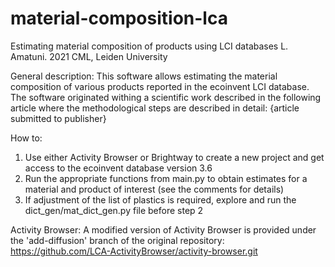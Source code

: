 # material-composition-lca
Estimating material composition of products using LCI databases
L. Amatuni. 2021
CML, Leiden University

General description:
This software allows estimating the material composition of various products reported in the ecoinvent LCI database.
The software originated withing a scientific work described in the following article where the methodological steps are described in detail: {article submitted to publisher}

How to:
1. Use either Activity Browser or Brightway to create a new project and get access to the ecoinvent database version 3.6
2. Run the appropriate functions from main.py to obtain estimates for a material and product of interest (see the comments for details)
3. If adjustment of the list of plastics is required, explore and run the dict_gen/mat_dict_gen.py file before step 2 

Activity Browser:
A modified version of Activity Browser is provided under the 'add-diffusion' branch of the original repository:
https://github.com/LCA-ActivityBrowser/activity-browser.git
